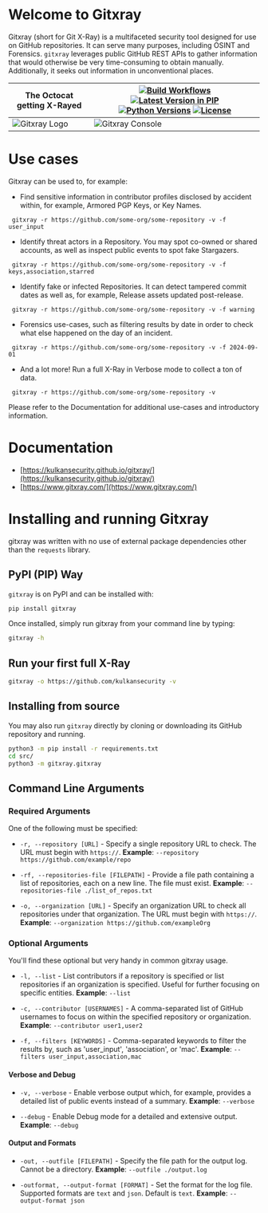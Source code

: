 # Welcome to Gitxray 
Gitxray (short for Git X-Ray) is a multifaceted security tool designed for use on GitHub repositories. It can serve many purposes, including OSINT and Forensics. `gitxray` leverages public GitHub REST APIs to gather information that would otherwise be very time-consuming to obtain manually. Additionally, it seeks out information in unconventional places.

The Octocat getting X-Rayed  | [![Build Workflows](https://github.com/kulkansecurity/gitxray/actions/workflows/ci.yml/badge.svg?branch=main)](https://github.com/kulkansecurity/gitxray) [![Latest Version in PIP](https://img.shields.io/pypi/v/gitxray.svg)](https://pypi.org/project/gitxray) [![Python Versions](https://img.shields.io/pypi/pyversions/gitxray.svg)](https://pypi.org/project/gitxray) [![License](https://img.shields.io/pypi/l/gitxray.svg)](https://github.com/kulkansecurity/gitxray/blob/main/LICENSE)
--- | ---
![Gitxray Logo](https://kulkansecurity.github.io/gitxray/images/logo_gitxray.png "Gitxray Logo") | ![Gitxray Console](https://kulkansecurity.github.io/gitxray/images/console_gitxray.png "Gitxray Console")
<div style="clear: both;"></div>

# Use cases
Gitxray can be used to, for example:
- Find sensitive information in contributor profiles disclosed by accident within, for example, Armored PGP Keys, or Key Names.

` gitxray -r https://github.com/some-org/some-repository -v -f user_input`
- Identify threat actors in a Repository. You may spot co-owned or shared accounts, as well as inspect public events to spot fake Stargazers.

` gitxray -r https://github.com/some-org/some-repository -v -f keys,association,starred`
- Identify fake or infected Repositories. It can detect tampered commit dates as well as, for example, Release assets updated post-release.

` gitxray -r https://github.com/some-org/some-repository -v -f warning`
- Forensics use-cases, such as filtering results by date in order to check what else happened on the day of an incident.

` gitxray -r https://github.com/some-org/some-repository -v -f 2024-09-01`
- And a lot more! Run a full X-Ray in Verbose mode to collect a ton of data.

` gitxray -r https://github.com/some-org/some-repository -v`

Please refer to the Documentation for additional use-cases and introductory information.

# Documentation
- [https://kulkansecurity.github.io/gitxray/](https://kulkansecurity.github.io/gitxray/)
- [https://www.gitxray.com/](https://www.gitxray.com/)

# Installing and running Gitxray

gitxray was written with no use of external package dependencies other than the `requests` library.

## PyPI (PIP) Way

`gitxray` is on PyPI and can be installed with:

```bash
pip install gitxray
```

Once installed, simply run gitxray from your command line by typing:
```bash
gitxray -h
```

## Run your first full X-Ray
```bash
gitxray -o https://github.com/kulkansecurity -v
```

## Installing from source

You may also run `gitxray` directly by cloning or downloading its GitHub repository and running.

```bash
python3 -m pip install -r requirements.txt
cd src/
python3 -m gitxray.gitxray
```

## Command Line Arguments

### Required Arguments

One of the following must be specified:

* `-r, --repository [URL]` - Specify a single repository URL to check. The URL must begin with `https://`. **Example**: `--repository https://github.com/example/repo`

* `-rf, --repositories-file [FILEPATH]` - Provide a file path containing a list of repositories, each on a new line. The file must exist. **Example**: `--repositories-file ./list_of_repos.txt`

* `-o, --organization [URL]` - Specify an organization URL to check all repositories under that organization. The URL must begin with `https://`. **Example**: `--organization https://github.com/exampleOrg`

### Optional Arguments

You'll find these optional but very handy in common gitxray usage.

- `-l, --list` - List contributors if a repository is specified or list repositories if an organization is specified. Useful for further focusing on specific entities. **Example**: `--list`

- `-c, --contributor [USERNAMES]` - A comma-separated list of GitHub usernames to focus on within the specified repository or organization. **Example**: `--contributor user1,user2`

- `-f, --filters [KEYWORDS]` - Comma-separated keywords to filter the results by, such as 'user_input', 'association', or 'mac'. **Example**: `--filters user_input,association,mac`

#### Verbose and Debug
- `-v, --verbose` - Enable verbose output which, for example, provides a detailed list of public events instead of a summary. **Example**: `--verbose`

- `--debug` - Enable Debug mode for a detailed and extensive output. **Example**: `--debug`

#### Output and Formats

- `-out, --outfile [FILEPATH]` - Specify the file path for the output log. Cannot be a directory. **Example**: `--outfile ./output.log`

- `-outformat, --output-format [FORMAT]` - Set the format for the log file. Supported formats are `text` and `json`. Default is `text`. **Example**: `--output-format json`
